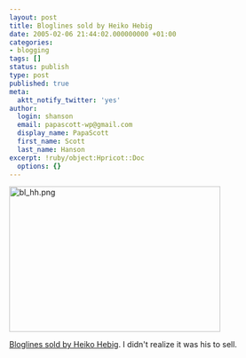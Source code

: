 ```yaml
---
layout: post
title: Bloglines sold by Heiko Hebig
date: 2005-02-06 21:44:02.000000000 +01:00
categories:
- blogging
tags: []
status: publish
type: post
published: true
meta:
  aktt_notify_twitter: 'yes'
author:
  login: shanson
  email: papascott-wp@gmail.com
  display_name: PapaScott
  first_name: Scott
  last_name: Hanson
excerpt: !ruby/object:Hpricot::Doc
  options: {}
---
```

<p><a href="http://www.hebig.com/archives/002836.shtml" title="Bloglines sold by Heiko Hebig | hebig.com"><img alt="bl_hh.png" src="https://www.papascott.de/wordpress/wp-content/uploads/2005/02/bl_hh.png" width="380" height="262" border="0" /></a></p>
<p><a href="http://www.hebig.com/archives/002836.shtml" title="Bloglines sold by Heiko Hebig | hebig.com">Bloglines sold by Heiko Hebig</a>. I didn't realize it was his to sell.</p>

